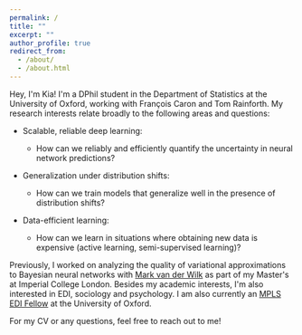 ```yaml
---
permalink: /
title: ""
excerpt: ""
author_profile: true
redirect_from: 
  - /about/
  - /about.html
---
```


Hey, I'm Kia! I'm a DPhil student in the Department of Statistics at the University of Oxford, working with François Caron and Tom Rainforth. My research interests relate broadly to the following areas and questions:

- Scalable, reliable deep learning:
    - How can we reliably and efficiently quantify the uncertainty in neural network predictions?

- Generalization under distribution shifts:
    - How can we train models that generalize well in the presence of distribution shifts?

- Data-efficient learning:
    - How can we learn in situations where obtaining new data is expensive (active learning, semi-supervised learning)?

 Previously, I worked on analyzing the quality of variational approximations to Bayesian neural networks with [Mark van der Wilk](https://mvdw.uk/) as part of my Master's at Imperial College London. Besides my academic interests, I'm also interested in EDI, sociology and psychology. I am also currently an [MPLS EDI Fellow](https://www.mpls.ox.ac.uk/equality-diversity-and-inclusion-in-mpls/mpls-ed-i-initiatives/mpls-ed-i-fellows) at the University of Oxford.


For my CV or any questions, feel free to reach out to me!
